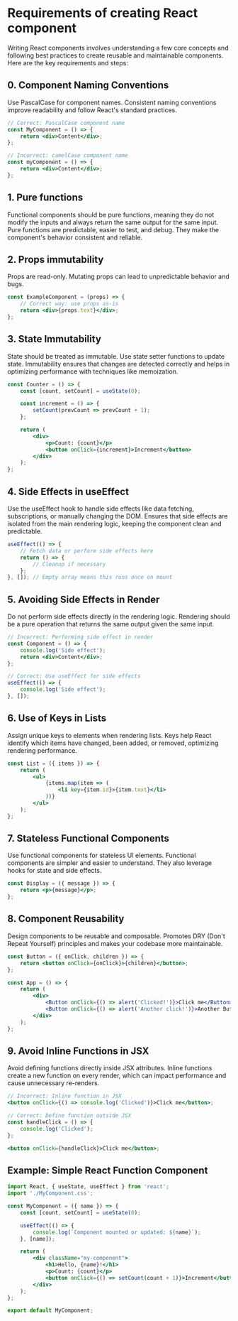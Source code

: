 # Requirements of creating React component

Writing React components involves understanding a few core concepts and following best practices to create reusable and maintainable components. Here are the key requirements and steps:

## 0. Component Naming Conventions

Use PascalCase for component names. Consistent naming conventions improve readability and follow React's standard practices.

```jsx
// Correct: PascalCase component name
const MyComponent = () => {
    return <div>Content</div>;
};

// Incorrect: camelCase component name
const myComponent = () => {
    return <div>Content</div>;
};
```

## 1. Pure functions

Functional components should be pure functions, meaning they do not modify the inputs and always return the same output for the same input. Pure functions are predictable, easier to test, and debug. They make the component's behavior consistent and reliable.

## 2. Props immutability

Props are read-only. Mutating props can lead to unpredictable behavior and bugs.

```jsx
const ExampleComponent = (props) => {
    // Correct way: use props as-is
    return <div>{props.text}</div>;
};
```

## 3. State Immutability

State should be treated as immutable. Use state setter functions to update state. Immutability ensures that changes are detected correctly and helps in optimizing performance with techniques like memoization.

```jsx
const Counter = () => {
    const [count, setCount] = useState(0);

    const increment = () => {
        setCount(prevCount => prevCount + 1);
    };

    return (
        <div>
            <p>Count: {count}</p>
            <button onClick={increment}>Increment</button>
        </div>
    );
};
```

## 4. Side Effects in useEffect

Use the useEffect hook to handle side effects like data fetching, subscriptions, or manually changing the DOM. Ensures that side effects are isolated from the main rendering logic, keeping the component clean and predictable.

```jsx
useEffect(() => {
    // Fetch data or perform side effects here
    return () => {
        // Cleanup if necessary
    };
}, []); // Empty array means this runs once on mount
```

## 5. Avoiding Side Effects in Render

Do not perform side effects directly in the rendering logic. Rendering should be a pure operation that returns the same output given the same input.

```jsx
// Incorrect: Performing side effect in render
const Component = () => {
    console.log('Side effect');
    return <div>Content</div>;
};

// Correct: Use useEffect for side effects
useEffect(() => {
    console.log('Side effect');
}, []);
```

## 6. Use of Keys in Lists

Assign unique keys to elements when rendering lists. Keys help React identify which items have changed, been added, or removed, optimizing rendering performance.

```jsx
const List = ({ items }) => {
    return (
        <ul>
            {items.map(item => (
                <li key={item.id}>{item.text}</li>
            ))}
        </ul>
    );
};
```

## 7. Stateless Functional Components

Use functional components for stateless UI elements. Functional components are simpler and easier to understand. They also leverage hooks for state and side effects.

```jsx
const Display = ({ message }) => {
    return <p>{message}</p>;
};
```

## 8. Component Reusability

Design components to be reusable and composable. Promotes DRY (Don't Repeat Yourself) principles and makes your codebase more maintainable.

```jsx
const Button = ({ onClick, children }) => {
    return <button onClick={onClick}>{children}</button>;
};

const App = () => {
    return (
        <div>
            <Button onClick={() => alert('Clicked!')}>Click me</Button>
            <Button onClick={() => alert('Another click!')}>Another Button</Button>
        </div>
    );
};
```

## 9. Avoid Inline Functions in JSX

Avoid defining functions directly inside JSX attributes. Inline functions create a new function on every render, which can impact performance and cause unnecessary re-renders.

```jsx
// Incorrect: Inline function in JSX
<button onClick={() => console.log('Clicked')}>Click me</button>;

// Correct: Define function outside JSX
const handleClick = () => {
    console.log('Clicked');
};

<button onClick={handleClick}>Click me</button>;
```

## Example: Simple React Function Component

```jsx
import React, { useState, useEffect } from 'react';
import './MyComponent.css';

const MyComponent = ({ name }) => {
    const [count, setCount] = useState(0);

    useEffect(() => {
        console.log(`Component mounted or updated: ${name}`);
    }, [name]);

    return (
        <div className="my-component">
            <h1>Hello, {name}!</h1>
            <p>Count: {count}</p>
            <button onClick={() => setCount(count + 1)}>Increment</button>
        </div>
    );
};

export default MyComponent;
```
